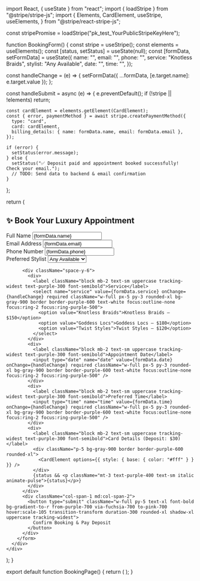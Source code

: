 import React, { useState } from "react";
import { loadStripe } from "@stripe/stripe-js";
import {
  Elements,
  CardElement,
  useStripe,
  useElements,
} from "@stripe/react-stripe-js";

const stripePromise = loadStripe("pk_test_YourPublicStripeKeyHere");

function BookingForm() {
  const stripe = useStripe();
  const elements = useElements();
  const [status, setStatus] = useState(null);
  const [formData, setFormData] = useState({
    name: "",
    email: "",
    phone: "",
    service: "Knotless Braids",
    stylist: "Any Available",
    date: "",
    time: "",
  });

  const handleChange = (e) => {
    setFormData({ ...formData, [e.target.name]: e.target.value });
  };

  const handleSubmit = async (e) => {
    e.preventDefault();
    if (!stripe || !elements) return;

    const cardElement = elements.getElement(CardElement);
    const { error, paymentMethod } = await stripe.createPaymentMethod({
      type: "card",
      card: cardElement,
      billing_details: { name: formData.name, email: formData.email },
    });

    if (error) {
      setStatus(error.message);
    } else {
      setStatus("✅ Deposit paid and appointment booked successfully! Check your email.");
      // TODO: Send data to backend & email confirmation
    }
  };

  return (
    <div className="min-h-screen bg-gradient-to-br from-gray-950 via-black to-gray-900 text-white font-[Poppins] p-8">
      <div className="max-w-5xl mx-auto bg-black bg-opacity-60 rounded-3xl shadow-2xl p-10 backdrop-blur-xl animate-fade-in">
        <h2 className="text-5xl font-bold text-center mb-12 text-purple-400 tracking-wide drop-shadow-xl">
          ✨ Book Your Luxury Appointment
        </h2>
        <form onSubmit={handleSubmit} className="grid grid-cols-1 md:grid-cols-2 gap-8">
          <div className="space-y-6">
            <div>
              <label className="block mb-2 text-sm uppercase tracking-widest text-purple-300 font-semibold">Full Name</label>
              <input type="text" name="name" required value={formData.name} onChange={handleChange} className="w-full px-5 py-3 rounded-xl bg-gray-900 border border-purple-600 text-white focus:outline-none focus:ring-2 focus:ring-purple-500" />
            </div>
            <div>
              <label className="block mb-2 text-sm uppercase tracking-widest text-purple-300 font-semibold">Email Address</label>
              <input type="email" name="email" required value={formData.email} onChange={handleChange} className="w-full px-5 py-3 rounded-xl bg-gray-900 border border-purple-600 text-white focus:outline-none focus:ring-2 focus:ring-purple-500" />
            </div>
            <div>
              <label className="block mb-2 text-sm uppercase tracking-widest text-purple-300 font-semibold">Phone Number</label>
              <input type="tel" name="phone" required value={formData.phone} onChange={handleChange} className="w-full px-5 py-3 rounded-xl bg-gray-900 border border-purple-600 text-white focus:outline-none focus:ring-2 focus:ring-purple-500" />
            </div>
            <div>
              <label className="block mb-2 text-sm uppercase tracking-widest text-purple-300 font-semibold">Preferred Stylist</label>
              <select name="stylist" value={formData.stylist} onChange={handleChange} className="w-full px-5 py-3 rounded-xl bg-gray-900 border border-purple-600 text-white focus:outline-none focus:ring-2 focus:ring-purple-500">
                <option value="Any Available">Any Available</option>
                <option value="Jade">Jade</option>
                <option value="Amber">Amber</option>
                <option value="Chloe">Chloe</option>
              </select>
            </div>
          </div>

          <div className="space-y-6">
            <div>
              <label className="block mb-2 text-sm uppercase tracking-widest text-purple-300 font-semibold">Service</label>
              <select name="service" value={formData.service} onChange={handleChange} required className="w-full px-5 py-3 rounded-xl bg-gray-900 border border-purple-600 text-white focus:outline-none focus:ring-2 focus:ring-purple-500">
                <option value="Knotless Braids">Knotless Braids – $150</option>
                <option value="Goddess Locs">Goddess Locs – $180</option>
                <option value="Twist Styles">Twist Styles – $120</option>
              </select>
            </div>
            <div>
              <label className="block mb-2 text-sm uppercase tracking-widest text-purple-300 font-semibold">Appointment Date</label>
              <input type="date" name="date" value={formData.date} onChange={handleChange} required className="w-full px-5 py-3 rounded-xl bg-gray-900 border border-purple-600 text-white focus:outline-none focus:ring-2 focus:ring-purple-500" />
            </div>
            <div>
              <label className="block mb-2 text-sm uppercase tracking-widest text-purple-300 font-semibold">Preferred Time</label>
              <input type="time" name="time" value={formData.time} onChange={handleChange} required className="w-full px-5 py-3 rounded-xl bg-gray-900 border border-purple-600 text-white focus:outline-none focus:ring-2 focus:ring-purple-500" />
            </div>
            <div>
              <label className="block mb-2 text-sm uppercase tracking-widest text-purple-300 font-semibold">Card Details (Deposit: $30)</label>
              <div className="p-5 bg-gray-900 border border-purple-600 rounded-xl">
                <CardElement options={{ style: { base: { color: "#fff" } } }} />
              </div>
              {status && <p className="mt-3 text-purple-400 text-sm italic animate-pulse">{status}</p>}
            </div>
          </div>
          <div className="col-span-1 md:col-span-2">
            <button type="submit" className="w-full py-5 text-xl font-bold bg-gradient-to-r from-purple-700 via-fuchsia-700 to-pink-700 hover:scale-105 transition-transform duration-300 rounded-xl shadow-xl uppercase tracking-widest">
              Confirm Booking & Pay Deposit
            </button>
          </div>
        </form>
      </div>
    </div>
  );
}

export default function BookingPage() {
  return (
    <Elements stripe={stripePromise}>
      <BookingForm />
    </Elements>
  );
}
